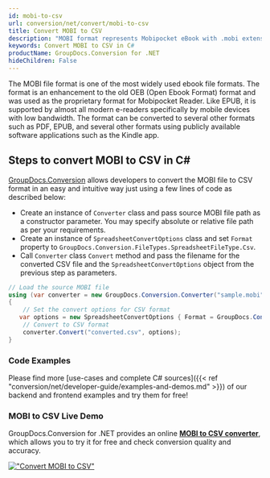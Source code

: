 ```yaml
---
id: mobi-to-csv
url: conversion/net/convert/mobi-to-csv
title: Convert MOBI to CSV
description: "MOBI format represents Mobipocket eBook with .mobi extension. Learn how to convert MOBI to CSV file programmatically in C# language using GroupDocs.Conversion for .NET library."
keywords: Convert MOBI to CSV in C#
productName: GroupDocs.Conversion for .NET
hideChildren: False
---
```


The MOBI file format is one of the most widely used ebook file formats. The format is an enhancement to the old OEB (Open Ebook Format) format and was used as the proprietary format for Mobipocket Reader. Like EPUB, it is supported by almost all modern e-readers specifically by mobile devices with low bandwidth. The format can be converted to several other formats such as PDF, EPUB, and several other formats using publicly available software applications such as the Kindle app.

## Steps to convert MOBI to CSV in C#

[GroupDocs.Conversion](https://products.groupdocs.com/conversion/net) allows developers to convert the MOBI file to CSV format in an easy and intuitive way just using a few lines of code as described below:

* Create an instance of `Converter` class and pass source MOBI file path as a constructor parameter. You may specify absolute or relative file path as per your requirements. 
* Create an instance of `SpreadsheetConvertOptions` class and set `Format` property to `GroupDocs.Conversion.FileTypes.SpreadsheetFileType.Csv`.
* Call `Converter` class `Convert` method and pass the filename for the converted CSV file and the `SpreadsheetConvertOptions` object from the previous step as parameters.

```csharp
// Load the source MOBI file
using (var converter = new GroupDocs.Conversion.Converter("sample.mobi"))
{
    // Set the convert options for CSV format
   var options = new SpreadsheetConvertOptions { Format = GroupDocs.Conversion.FileTypes.SpreadsheetFileType.Csv };
    // Convert to CSV format
    converter.Convert("converted.csv", options);
}
```

### Code Examples

Please find more [use-cases and complete C# sources]({{< ref "conversion/net/developer-guide/examples-and-demos.md" >}}) of our backend and frontend examples and try them for free!

### MOBI to CSV Live Demo

GroupDocs.Conversion for .NET provides an online [**MOBI to CSV converter**](https://products.groupdocs.app/conversion/mobi-to-csv), which allows you to try it for free and check conversion quality and accuracy.

[!["Convert MOBI to CSV"](conversion/net/images/convert-to-csv/convert-mobi-to-csv.png)](https://products.groupdocs.app/conversion/mobi-to-csv)